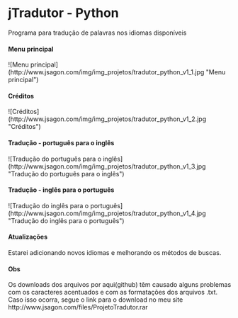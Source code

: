 # jTradutor - Python

Programa para tradução de palavras nos idiomas disponíveis

<h4>Menu principal</h4>
![Menu principal](http://www.jsagon.com/img/img_projetos/tradutor_python_v1_1.jpg "Menu principal")

<h4>Créditos</h4>
![Créditos](http://www.jsagon.com/img/img_projetos/tradutor_python_v1_2.jpg "Créditos")

<h4>Tradução - português para o inglês</h4>
![Tradução do português para o inglês](http://www.jsagon.com/img/img_projetos/tradutor_python_v1_3.jpg "Tradução do português para o inglês")

<h4>Tradução - inglês para o português</h4>
![Tradução do inglês para o português](http://www.jsagon.com/img/img_projetos/tradutor_python_v1_4.jpg "Tradução do inglês para o português")

<h4>Atualizações</h4>
Estarei adicionando novos idiomas e melhorando os métodos de buscas.

<h4>Obs</h4>
Os downloads dos arquivos por aqui(github) têm causado alguns problemas com os caracteres acentuados e com as formatações dos arquivos .txt. Caso isso ocorra, segue o link para o download no meu site http://www.jsagon.com/files/ProjetoTradutor.rar
